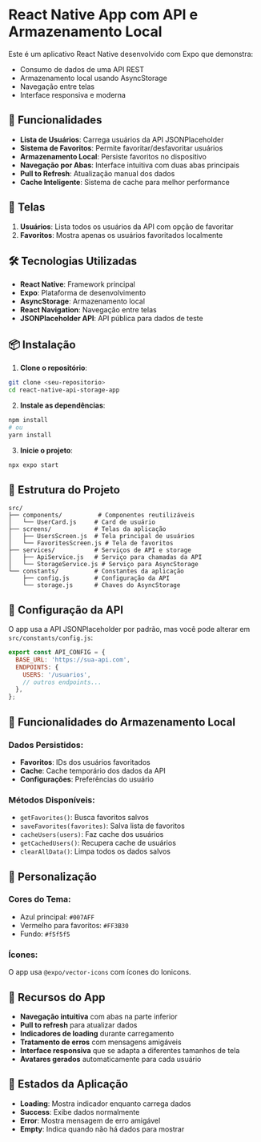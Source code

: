 # React Native App com API e Armazenamento Local

Este é um aplicativo React Native desenvolvido com Expo que demonstra:
- Consumo de dados de uma API REST
- Armazenamento local usando AsyncStorage
- Navegação entre telas
- Interface responsiva e moderna

## 🚀 Funcionalidades

- **Lista de Usuários**: Carrega usuários da API JSONPlaceholder
- **Sistema de Favoritos**: Permite favoritar/desfavoritar usuários
- **Armazenamento Local**: Persiste favoritos no dispositivo
- **Navegação por Abas**: Interface intuitiva com duas abas principais
- **Pull to Refresh**: Atualização manual dos dados
- **Cache Inteligente**: Sistema de cache para melhor performance

## 📱 Telas

1. **Usuários**: Lista todos os usuários da API com opção de favoritar
2. **Favoritos**: Mostra apenas os usuários favoritados localmente

## 🛠️ Tecnologias Utilizadas

- **React Native**: Framework principal
- **Expo**: Plataforma de desenvolvimento
- **AsyncStorage**: Armazenamento local
- **React Navigation**: Navegação entre telas
- **JSONPlaceholder API**: API pública para dados de teste

## 📦 Instalação

1. **Clone o repositório**:
```bash
git clone <seu-repositorio>
cd react-native-api-storage-app
```

2. **Instale as dependências**:
```bash
npm install
# ou
yarn install
```

3. **Inicie o projeto**:
```bash
npx expo start
```

## 📁 Estrutura do Projeto

```
src/
├── components/          # Componentes reutilizáveis
│   └── UserCard.js     # Card de usuário
├── screens/            # Telas da aplicação
│   ├── UsersScreen.js  # Tela principal de usuários
│   └── FavoritesScreen.js # Tela de favoritos
├── services/           # Serviços de API e storage
│   ├── ApiService.js   # Serviço para chamadas da API
│   └── StorageService.js # Serviço para AsyncStorage
└── constants/          # Constantes da aplicação
    ├── config.js       # Configuração da API
    └── storage.js      # Chaves do AsyncStorage
```

## 🔧 Configuração da API

O app usa a API JSONPlaceholder por padrão, mas você pode alterar em `src/constants/config.js`:

```javascript
export const API_CONFIG = {
  BASE_URL: 'https://sua-api.com',
  ENDPOINTS: {
    USERS: '/usuarios',
    // outros endpoints...
  },
};
```

## 💾 Funcionalidades do Armazenamento Local

### Dados Persistidos:
- **Favoritos**: IDs dos usuários favoritados
- **Cache**: Cache temporário dos dados da API
- **Configurações**: Preferências do usuário

### Métodos Disponíveis:
- `getFavorites()`: Busca favoritos salvos
- `saveFavorites(favorites)`: Salva lista de favoritos
- `cacheUsers(users)`: Faz cache dos usuários
- `getCachedUsers()`: Recupera cache de usuários
- `clearAllData()`: Limpa todos os dados salvos

## 🎨 Personalização

### Cores do Tema:
- Azul principal: `#007AFF`
- Vermelho para favoritos: `#FF3B30`
- Fundo: `#f5f5f5`

### Ícones:
O app usa `@expo/vector-icons` com ícones do Ionicons.

## 📱 Recursos do App

- **Navegação intuitiva** com abas na parte inferior
- **Pull to refresh** para atualizar dados
- **Indicadores de loading** durante carregamento
- **Tratamento de erros** com mensagens amigáveis
- **Interface responsiva** que se adapta a diferentes tamanhos de tela
- **Avatares gerados** automaticamente para cada usuário

## 🔄 Estados da Aplicação

- **Loading**: Mostra indicador enquanto carrega dados
- **Success**: Exibe dados normalmente
- **Error**: Mostra mensagem de erro amigável
- **Empty**: Indica quando não há dados para mostrar


